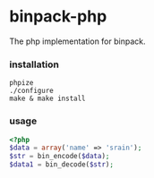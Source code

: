 binpack-php
===========

The php implementation for binpack.


### installation

```
phpize
./configure
make & make install
```

### usage

```php
<?php
$data = array('name' => 'srain');
$str = bin_encode($data);
$data1 = bin_decode($str);
```
